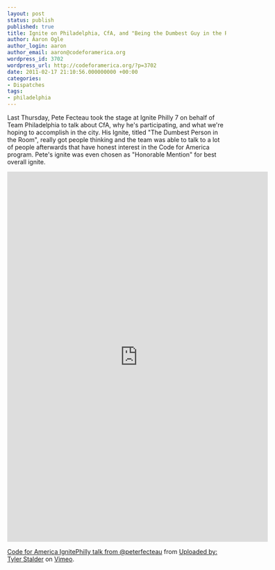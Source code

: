 ```yaml
---
layout: post
status: publish
published: true
title: Ignite on Philadelphia, CfA, and "Being the Dumbest Guy in the Room"
author: Aaron Ogle
author_login: aaron
author_email: aaron@codeforamerica.org
wordpress_id: 3702
wordpress_url: http://codeforamerica.org/?p=3702
date: 2011-02-17 21:10:56.000000000 +00:00
categories:
- Dispatches
tags:
- philadelphia
---
```

Last Thursday, Pete Fecteau took the stage at Ignite Philly 7 on behalf of Team Philadelphia to talk about CfA, why he's participating, and what we're hoping to accomplish in the city. His Ignite, titled "The Dumbest Person in the Room", really got people thinking and the team was able to talk to a lot of people afterwards that have honest interest in the Code for America program. Pete's ignite was even chosen as "Honorable Mention" for best overall ignite.

<iframe src="http://player.vimeo.com/video/19817298" width="600" height="851" frameborder="0"></iframe><p><a href="http://vimeo.com/19817298">Code for America IgnitePhilly talk from @peterfecteau</a> from <a href="http://vimeo.com/user5998625">Uploaded by: Tyler Stalder</a> on <a href="http://vimeo.com">Vimeo</a>.</p>
